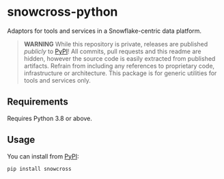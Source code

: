 # snowcross-python

Adaptors for tools and services in a Snowflake-centric data platform.

> **WARNING** While this repository is private, releases are published _publicly_ to 
> [PyPI](https://pypi.org/project/snowcross/)! All commits, pull requests and this readme are
> hidden, however the source code is easily extracted from published artifacts. Refrain from
> including any references to proprietary code, infrastructure or architecture. This package is
> for generic utilities for tools and services only.

## Requirements

Requires Python 3.8 or above.

## Usage

You can install from [PyPI](https://pypi.org/project/snowcross/):

```shell
pip install snowcross
```

